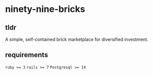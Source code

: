# ninety-nine-bricks

tldr
---
A simple, self-contained brick marketplace for diversified investment.

requirements
---
`ruby >= 3`
`rails >= 7`
`Postgresql >= 14`
